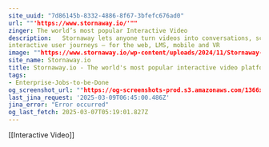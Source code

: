 ```yaml
---
site_uuid: "7d86145b-8332-4886-8f67-3bfefc676ad0"
url: ""'https://www.stornaway.io/'""
zinger: The world’s most popular Interactive Video
description:   Stornaway lets anyone turn videos into conversations, scenarios and
interactive user journeys – for the web, LMS, mobile and VR
image: ""https://www.stornaway.io/wp-content/uploads/2024/11/Stornaway-Home-Page-1920x1080-Full-Width-Header.jpg""
site_name: Stornaway.io
title: Stornaway.io - The world's most popular interactive video platform
tags:
- Enterprise-Jobs-to-be-Done
og_screenshot_url: ""https://og-screenshots-prod.s3.amazonaws.com/1366x768/80/false/b48e405979627095222addda8259d3fc5cdd4050594f356ca99cc4a43f02f4f1.jpeg""
last_jina_request: '2025-03-09T06:45:00.486Z'
jina_error: "Error occurred"
og_last_fetch: 2025-03-07T05:19:01.827Z
---
```

[[Interactive Video]]

